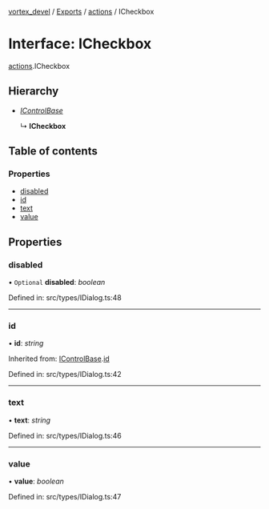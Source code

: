 [vortex_devel](../README.md) / [Exports](../modules.md) / [actions](../modules/actions.md) / ICheckbox

# Interface: ICheckbox

[actions](../modules/actions.md).ICheckbox

## Hierarchy

* [*IControlBase*](actions.icontrolbase.md)

  ↳ **ICheckbox**

## Table of contents

### Properties

- [disabled](actions.icheckbox.md#disabled)
- [id](actions.icheckbox.md#id)
- [text](actions.icheckbox.md#text)
- [value](actions.icheckbox.md#value)

## Properties

### disabled

• `Optional` **disabled**: *boolean*

Defined in: src/types/IDialog.ts:48

___

### id

• **id**: *string*

Inherited from: [IControlBase](actions.icontrolbase.md).[id](actions.icontrolbase.md#id)

Defined in: src/types/IDialog.ts:42

___

### text

• **text**: *string*

Defined in: src/types/IDialog.ts:46

___

### value

• **value**: *boolean*

Defined in: src/types/IDialog.ts:47
